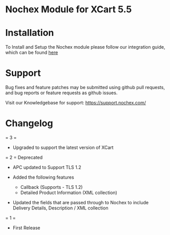 Nochex Module for XCart 5.5
============

Installation
============
To Install and Setup the Nochex module please follow our integration guide, which can be found <a href="https://support.nochex.com/kb/faq.php?id=240">here</a>

Support
=====================
Bug fixes and feature patches may be submitted using github pull requests, and bug reports or feature requests as github issues.

Visit our Knowledgebase for support: https://support.nochex.com/ 

Changelog
====================

= 3 =

- Upgraded to support the latest version of XCart

= 2 = Deprecated

  * APC updated to Support TLS 1.2
  
  * Added the following features

    - Callback (Supports - TLS 1.2)
    - Detailed Product Information (XML collection)
  
  * Updated the fields that are passed through to Nochex to include Delivery Details, Description / XML collection

= 1 =

  * First Release
